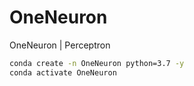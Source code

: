 # OneNeuron
OneNeuron | Perceptron

```bash
conda create -n OneNeuron python=3.7 -y
conda activate OneNeuron
```
